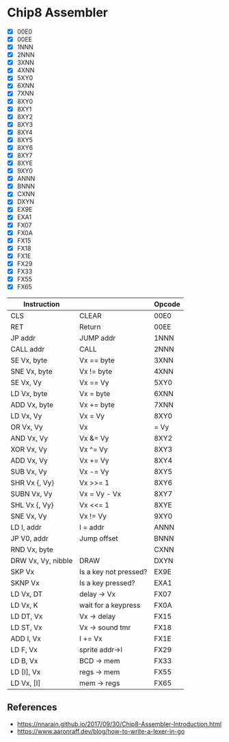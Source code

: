 # Chip8 Assembler

- [x] 00E0
- [x] 00EE
- [x] 1NNN
- [x] 2NNN
- [x] 3XNN
- [x] 4XNN
- [x] 5XY0
- [x] 6XNN
- [x] 7XNN
- [x] 8XY0
- [x] 8XY1
- [x] 8XY2
- [x] 8XY3
- [x] 8XY4
- [x] 8XY5
- [x] 8XY6
- [x] 8XY7
- [x] 8XYE
- [X] 9XY0
- [x] ANNN
- [x] BNNN
- [x] CXNN
- [x] DXYN
- [x] EX9E
- [x] EXA1
- [x] FX07
- [x] FX0A
- [x] FX15
- [x] FX18
- [x] FX1E
- [x] FX29
- [x] FX33
- [x] FX55
- [x] FX65

| Instruction        |                       | Opcode |
|--------------------|-----------------------|--------|
| CLS                | CLEAR                 | 00E0   |
| RET                | Return                | 00EE   |
| JP addr            | JUMP addr             | 1NNN   |
| CALL addr          | CALL                  | 2NNN   |
| SE Vx, byte        | Vx == byte            | 3XNN   |
| SNE Vx, byte       | Vx != byte            | 4XNN   |
| SE Vx, Vy          | Vx == Vy              | 5XY0   |
| LD Vx, byte        | Vx = byte             | 6XNN   |
| ADD Vx, byte       | Vx += byte            | 7XNN   |
| LD Vx, Vy          | Vx = Vy               | 8XY0   |
| OR Vx, Vy          | Vx                    | = Vy   |
| AND Vx, Vy         | Vx &= Vy              | 8XY2   |
| XOR Vx, Vy         | Vx ^= Vy              | 8XY3   |
| ADD Vx, Vy         | Vx += Vy              | 8XY4   |
| SUB Vx, Vy         | Vx -= Vy              | 8XY5   |
| SHR Vx {, Vy}      | Vx >>= 1              | 8XY6   |
| SUBN Vx, Vy        | Vx = Vy - Vx          | 8XY7   |
| SHL Vx {, Vy}      | Vx <<= 1              | 8XYE   |
| SNE Vx, Vy         | Vx != Vy              | 9XY0   |
| LD I, addr         | I = addr              | ANNN   |
| JP V0, addr        | Jump offset           | BNNN   |
| RND Vx, byte       |                       | CXNN   |
| DRW Vx, Vy, nibble | DRAW                  | DXYN   |
| SKP Vx             | Is a key not pressed? | EX9E   |
| SKNP Vx            | Is a key pressed?     | EXA1   |
| LD Vx, DT          | delay → Vx            | FX07   |
| LD Vx, K           | wait for a keypress   | FX0A   |
| LD DT, Vx          | Vx → delay            | FX15   |
| LD ST, Vx          | Vx → sound tmr        | FX18   |
| ADD I, Vx          | I += Vx               | FX1E   |
| LD F, Vx           | sprite addr→I         | FX29   |
| LD B, Vx           | BCD → mem             | FX33   |
| LD [I], Vx         | regs → mem            | FX55   |
| LD Vx, [I]         | mem → regs            | FX65   |

## References
- https://nnarain.github.io/2017/09/30/Chip8-Assembler-Introduction.html
- https://www.aaronraff.dev/blog/how-to-write-a-lexer-in-go